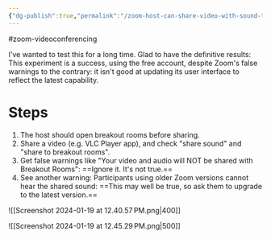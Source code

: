```yaml
---
{"dg-publish":true,"permalink":"/zoom-host-can-share-video-with-sound-to-all-breakout-rooms-zoom/","noteIcon":"2"}
---
```


#zoom-videoconferencing

I've wanted to test this for a long time. Glad to have the definitive results: This experiment is a success, using the free account, despite Zoom's false warnings to the contrary: it isn't good at updating its user interface to reflect the latest capability.
# Steps

1. The host should open breakout rooms before sharing.
2. Share a video (e.g. VLC Player app), and check "share sound" and "share to breakout rooms".
3. Get false warnings like "Your video and audio will NOT be shared with Breakout Rooms": ==Ignore it. It's not true.==
4. See another warning: Participants using older Zoom versions cannot hear the shared sound: ==This may well be true, so ask them to upgrade to the latest version.==

![[Screenshot 2024-01-19 at 12.40.57 PM.png\|400]]


![[Screenshot 2024-01-19 at 12.45.29 PM.png\|500]]
